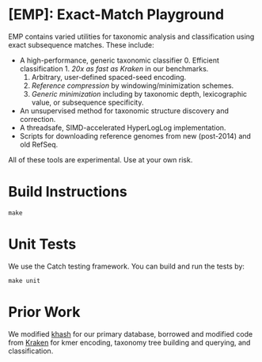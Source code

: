 [EMP]: Exact-Match Playground
===============

EMP contains varied utilities for taxonomic analysis and classification using exact subsequence matches. These include:
* A high-performance, generic taxonomic classifier
    0. Efficient classification
        1. *20x as fast as Kraken* in our benchmarks.
    1. Arbitrary, user-defined spaced-seed encoding.
    2. *Reference compression* by windowing/minimization schemes.
    3. *Generic minimization* including by taxonomic depth, lexicographic value, or subsequence specificity.
* An unsupervised method for taxonomic structure discovery and correction.
* A threadsafe, SIMD-accelerated HyperLogLog implementation.
* Scripts for downloading reference genomes from new (post-2014) and old RefSeq.

All of these tools are experimental. Use at your own risk.


Build Instructions
=================

`make`

Unit Tests
=================
We use the Catch testing framework. You can build and run the tests by:

`make unit`


Prior Work
================

We modified [khash](https://github.com/attractivechaos/klib) for our primary database,
borrowed and modified code from [Kraken](https://github.com/DerrickWood/kraken) for
kmer encoding, taxonomy tree building and querying, and classification.
